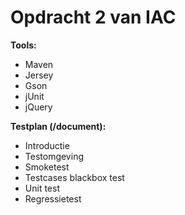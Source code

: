 # Opdracht 2 van IAC
**Tools:**
- Maven
- Jersey
- Gson
- jUnit
- jQuery

**Testplan (/document):**
- Introductie
- Testomgeving
- Smoketest
- Testcases blackbox test
- Unit test
- Regressietest